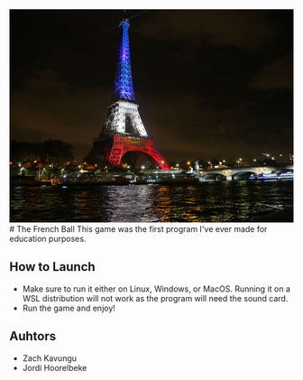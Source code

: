 <div align="center">
    <img src="images/Paris.jpg" width="600">
</div>
# The French Ball
This game was the first program I've ever made for education purposes.

## How to Launch
- Make sure to run it either on Linux, Windows, or MacOS. Running it on a WSL distribution will not work as the program will need the sound card.
- Run the game and enjoy!

## Auhtors
- Zach Kavungu
- Jordi Hoorelbeke
